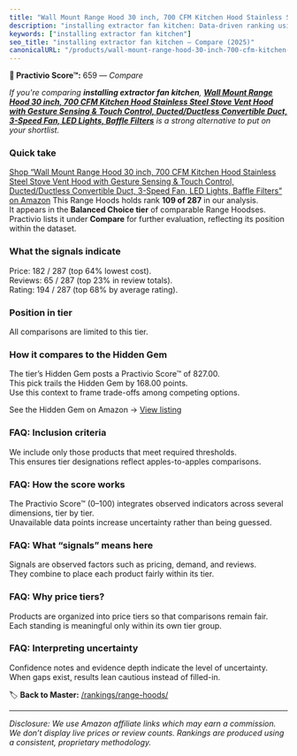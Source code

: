 ```yaml
---
title: "Wall Mount Range Hood 30 inch, 700 CFM Kitchen Hood Stainless Steel Stove Vent Hood with Gesture Sensing & Touch Control, Ducted/Ductless Convertible Duct, 3-Speed Fan, LED Lights, Baffle Filters"
description: "installing extractor fan kitchen: Data-driven ranking using the Practivio Score™. Positioned by quality, value, demand, findability, momentum."
keywords: ["installing extractor fan kitchen"]
seo_title: "installing extractor fan kitchen — Compare (2025)"
canonicalURL: "/products/wall-mount-range-hood-30-inch-700-cfm-kitchen-hood-stainless-steel-stove-vent-hood-with-gesture-sensing-touch-control-ductedductless-convertible-duct-3-speed-fan-led-lights-baffle-filters-B0DBXRZ1WF/"
---
```


**🛒 Practivio Score™:** 659 — _Compare_


*If you're comparing **installing extractor fan kitchen**, **[Wall Mount Range Hood 30 inch, 700 CFM Kitchen Hood Stainless Steel Stove Vent Hood with Gesture Sensing & Touch Control, Ducted/Ductless Convertible Duct, 3-Speed Fan, LED Lights, Baffle Filters](https://www.amazon.com/dp/B0DBXRZ1WF?tag=practivio-20)** is a strong alternative to put on your shortlist.*
### Quick take
[Shop “Wall Mount Range Hood 30 inch, 700 CFM Kitchen Hood Stainless Steel Stove Vent Hood with Gesture Sensing & Touch Control, Ducted/Ductless Convertible Duct, 3-Speed Fan, LED Lights, Baffle Filters” on Amazon](https://www.amazon.com/dp/B0DBXRZ1WF?tag=practivio-20)
This Range Hoods holds rank **109 of 287** in our analysis.  
It appears in the **Balanced Choice tier** of comparable Range Hoodses.  
Practivio lists it under **Compare** for further evaluation, reflecting its position within the dataset.

### What the signals indicate
Price: 182 / 287 (top 64% lowest cost).  
Reviews: 65 / 287 (top 23% in review totals).  
Rating: 194 / 287 (top 68% by average rating).  

### Position in tier
All comparisons are limited to this tier.

### How it compares to the Hidden Gem
The tier’s Hidden Gem posts a Practivio Score™ of 827.00.  
This pick trails the Hidden Gem by 168.00 points.  
Use this context to frame trade-offs among competing options.  

See the Hidden Gem on Amazon → [View listing](https://www.amazon.com/dp/B079VGZP3H?tag=practivio-20)

### FAQ: Inclusion criteria
We include only those products that meet required thresholds.  
This ensures tier designations reflect apples-to-apples comparisons.

### FAQ: How the score works
The Practivio Score™ (0–100) integrates observed indicators across several dimensions, tier by tier.  
Unavailable data points increase uncertainty rather than being guessed.

### FAQ: What “signals” means here
Signals are observed factors such as pricing, demand, and reviews.  
They combine to place each product fairly within its tier.

### FAQ: Why price tiers?
Products are organized into price tiers so that comparisons remain fair.  
Each standing is meaningful only within its own tier group.

### FAQ: Interpreting uncertainty
Confidence notes and evidence depth indicate the level of uncertainty.  
When gaps exist, results lean cautious instead of filled-in.

<!-- Missing template for Compare/CompareWithinPriceClass -->


🏷️ **Back to Master:** [/rankings/range-hoods/](/rankings/range-hoods/)

---
_Disclosure: We use Amazon affiliate links which may earn a commission. We don’t display live prices or review counts. Rankings are produced using a consistent, proprietary methodology._
